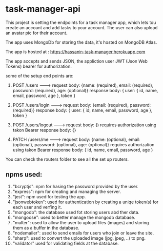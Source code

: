 # task-manager-api

This project is setting the endpoints for a task manager app, which lets tou create an account and add tasks to your account.
The user can also upload an avatar pic for their account.

The app uses MongoDb for storing the data, it's hosted on MongoDB Atlas.

The app is hosted at : https://hassanin-task-manager.herokuapp.com

The app accepts and sends JSON, the appliction user JWT (Json Web Tokens) bearer for authorization.

some of the setup end points are:

1) POST /users ---> request body: {name: (required), email: (required), password: (required), age: (optional)} 
                    response body: {
                      user: {
                        id,
                        name,
                        email,
                        password,
                        age
                      },
                      token
                    }
2) POST /users/login ---> request body: {email: (required), password: (required)} 
                          response body: {
                            user: {
                              id,
                              name,
                              email,
                              password,
                              age
                            },
                            token
                          }
3) POST /users/logout ---> request body: {)  requires authorization using takon Bearer
                          response body: {}
                    
4) PATCH /users/me ---> request body: {name: (optional), email: (optional), password: (optional), age: (optional)}   requires authorization using takon Bearer
                          response body: {
                              id,
                              name,
                              email,
                              password,
                              age
                            }
                            
                    
You can check the routers folder to see all the set up routers.

npms used:
----------
1) "bcryptjs": npm for hasing the password provided by the user.
2) "express": npm for creating and managing the server.
3) "jest": npm used for testing the app.
4) "jsonwebtoken": used for authentication by creating a uniqe token(s) for each user and verfing it.
5) "mongodb": the database used fot storing users abd ther data.
6) "mongoose": used to better manage the mongodb database.
7) "multer": used to allow the user to upload files (images) and storing them as a buffer in the database.
8) "nodemailer": used to send emails for users who join or leave the site.
9) "sharp": used to convert the uploaded image (jpg, jpeg, ..) to png.
10) "validator" used for validating fields at the database.
                    
                    
                    
                    
                    
                    
                    
                    
                    
                    
                    
                    
                    
                    
                    
                    
                    
                    
                    
